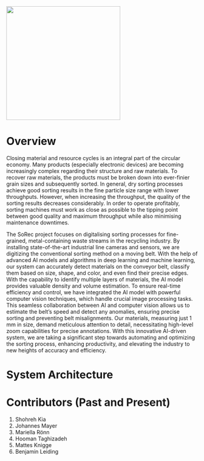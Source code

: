 <img src="https://github.com/user-attachments/assets/c86c506a-bfd7-49ce-a798-09f3f591e200" width="300">

# Overview

Closing material and resource cycles is an integral part of the circular economy. Many products (especially electronic devices) are becoming increasingly complex regarding their structure and raw materials. To recover raw materials, the products must be broken down into ever-finier grain sizes and subsequently sorted. In general, dry sorting processes achieve good sorting results in the fine particle size range with lower throughputs. However, when increasing the throughput, the quality of the sorting results decreases considerably. In order to operate profitably, sorting machines must work as close as possible to the tipping point between good quality and maximum throughput while also minimising maintenance downtimes.

The SoRec project focuses on digitalising sorting processes for fine-grained, metal-containing waste streams in the recycling industry. By installing state-of-the-art industrial line cameras and sensors, we are digitizing the conventional sorting method on a moving belt. With the help of advanced AI models and algorithms in deep learning and machine learning, our system can accurately detect materials on the conveyor belt, classify them based on size, shape, and color, and even find their precise edges. With the capability to identify multiple layers of materials, the AI model provides valuable density and volume estimation. To ensure real-time efficiency and control, we have integrated the AI model with powerful computer vision techniques, which handle crucial image processing tasks. This seamless collaboration between AI and computer vision allows us to estimate the belt’s speed and detect any anomalies, ensuring precise sorting and preventing belt misalignments. Our materials, measuring just 1 mm in size, demand meticulous attention to detail, necessitating high-level zoom capabilities for precise annotations. With this innovative AI-driven system, we are taking a significant step towards automating and optimizing the sorting process, enhancing productivity, and elevating the industry to new heights of accuracy and efficiency.

# System Architecture


# Contributors (Past and Present)
1. Shohreh Kia
2. Johannes Mayer
3. Mariella Rönn
4. Hooman Taghizadeh
5. Mattes Knigge
6. Benjamin Leiding
